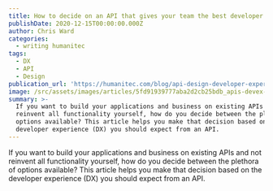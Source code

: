 ```yaml
---
title: How to decide on an API that gives your team the best developer experience
publishDate: 2020-12-15T00:00:00.000Z
author: Chris Ward
categories:
  - writing humanitec
tags:
  - DX
  - API
  - Design
publication_url: 'https://humanitec.com/blog/api-design-developer-experience'
image: /src/assets/images/articles/5fd91939777aba2d2cb25bdb_apis-devex-p-800.png
summary: >-
  If you want to build your applications and business on existing APIs and not
  reinvent all functionality yourself, how do you decide between the plethora of
  options available? This article helps you make that decision based on the
  developer experience (DX) you should expect from an API.
---
```


If you want to build your applications and business on existing APIs and not reinvent all functionality yourself, how do you decide between the plethora of options available? This article helps you make that decision based on the developer experience (DX) you should expect from an API.
